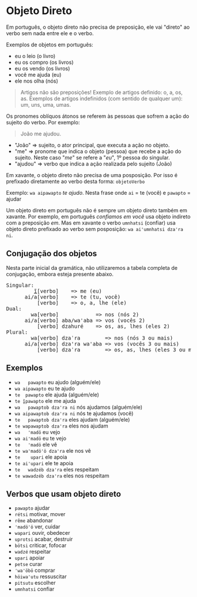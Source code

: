 # Objeto Direto

Em português, o objeto direto não precisa de preposição, ele vai "direto" ao verbo sem nada entre ele e o verbo.

Exemplos de objetos em português:

- eu o leio (o livro)
- eu os compro (os livros)
- eu os vendo (os livros)
- você me ajuda (eu)
- ele nos olha (nós)

> Artigos não são preposições! Exemplo de artigos definido: o, a, os, as. Exemplos de artigos indefinidos (com sentido de qualquer um):  um, uns, uma, umas.

Os pronomes oblíquos átonos se referem às pessoas que sofrem a ação do sujeito do verbo. Por exemplo:

> João me ajudou.

- "João" => sujeito, o ator principal, que executa a ação no objeto.
- "me" => pronome que indica o objeto (pessoa) que recebe a ação do sujeito. Neste caso "*me*" se refere a "*eu*", 1º pessoa do singular.
- "ajudou" => verbo que indica a ação realizada pelo sujeito (João)

Em xavante, o objeto direto não precisa de uma posposição. Por isso é prefixado diretamente ao verbo desta forma: `objetoVerbo`

Exemplo: `wa aipawapto` *te ajudo*. Nesta frase onde `ai` = te (você) e `pawapto`  = ajudar

Um objeto direto em português não é sempre um objeto direto também em xavante. Por exemplo, em português *confiamos em você* usa objeto indireto com a preposição *em*. Mas em xavante o verbo `umnhatsi` (confiar) usa objeto direto prefixado ao verbo sem posposição: `wa aiꞌumnhatsi dzaꞌra ni`.

## Conjugação dos objetos

Nesta parte inicial da gramática, não utilizaremos a tabela completa de conjugação, embora esteja presente abaixo.

<pre class="xavante">
Singular:
         <ins>ĩ</ins>[verbo]    => me (eu)
      ai/a[verbo]    => te (tu, você)
          [verbo]    => o, a, lhe (ele)
Dual:
        wa[verbo]            => nos (nós 2)
      ai/a[verbo] aba/waꞌaba => vos (vocês 2)
          [verbo] dzahuré    => os, as, lhes (eles 2)  
Plural: 
        wa[verbo] dzaˈra        => nos (nós 3 ou mais)
      ai/a[verbo] dzaꞌra waꞌaba => vos (vocês 3 ou mais)
          [verbo] dzaˈra        => os, as, lhes (eles 3 ou mais)
</pre>

## Exemplos

- `wa   pawapto` eu ajudo (alguém/ele)
- `wa aipawapto` eu te ajudo
- `te  pawapto` ele ajuda (alguém/ele)
- `te ĩ̱pawapto` ele me ajuda
- `wa   pawaptob dzaꞌra ni` nós ajudamos (alguém/ele)
- `wa aipawaptob dzaꞌra ni` nós te ajudamos (você)
- `te   pawaptob dzaꞌra` eles ajudam (alguém/ele)
- `te wapawaptob dzaꞌra` eles nos ajudam
- `wa   ꞌmadö` eu vejo
- `wa aiꞌmadö` eu te vejo
- `te   ꞌmadö` ele vê
- `te waꞌmadöꞌö dzaꞌra` ele nos vê
- `te    upari` ele apoia
- `te aiꞌupari` ele te apoia
- `te   wadzéb dzaꞌra` eles respeitam
- `te wawadzéb dzaꞌra` eles nos respeitam

## Verbos que usam objeto direto

- `pawapto` ajudar
- `rétsi` motivar, mover
- `rẽme` abandonar
- `ꞌmadöꞌö` ver, cuidar
- `wapari` ouvir, obedecer
- `uprotsi` acabar, destruir
- `bötsi` criticar, fofocar
- `wadzé` respeitar
- `upari` apoiar
- `petse` curar
- `ꞌwaꞌöbö` comprar
- `höiwaꞌutu` ressuscitar
- `pitsutu` escolher
- `umnhatsi` confiar
